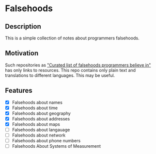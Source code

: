 # Falsehoods 

## Description

This is a simple collection of notes about programmers falsehoods.

## Motivation

Such repositories as ["Curated list of falsehoods programmers believe in"](https://github.com/kdeldycke/awesome-falsehood) has only links to resources. This repo contains only plain text and translations to different languages. This may be useful.

## Features

- [X] Falsehoods about names
- [X] Falsehoods about time 
- [X] Falsehoods about geography
- [x] Falsehoods about addresses
- [x] Falsehoods about maps
- [ ] Falsehoods about langauage
- [ ] Falsehoods about network
- [ ] Falsehoods about phone numbers
- [ ] Falsehoods About Systems of Measurement
